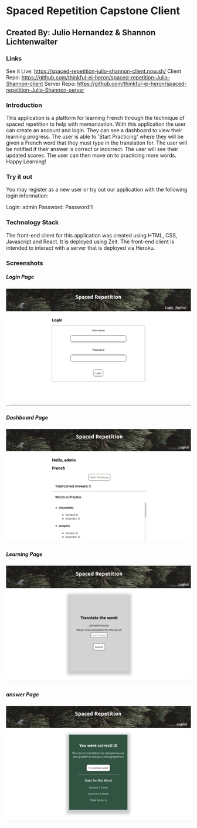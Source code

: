 # Spaced Repetition Capstone Client
## Created By: Julio Hernandez & Shannon Lichtenwalter

### Links
See it Live: https://spaced-repetition-julio-shannon-client.now.sh/
Client Repo: https://github.com/thinkful-ei-heron/spaced-repetition-Julio-Shannon-client
Server Repo: https://github.com/thinkful-ei-heron/spaced-repetition-Julio-Shannon-server

### Introduction
This application is a platform for learning French through the technique of spaced repetition to help with memorization. With this application the user can create an account and login. They can see a dashboard to view their learning progress. The user is able to 'Start Practicing' where they will be given a French word that they must type in the translation for. The user will be notified if their answer is correct or incorrect. The user will see their updated scores. The user can then move on to practicing more words. Happy Learning!

### Try it out
You may register as a new user or try out our application with the following login information:

Login: admin Password: Password!1

### Technology Stack
The front-end client for this application was created using HTML, CSS, Javascript and React. It is deployed using Zeit. The front-end client is intended to interact with a server that is deployed via Heroku.


### Screenshots

##### Login Page
  ![LoginPage](./src/images/loginPage.png)

##### Dashboard Page
  ![DashboardPage](./src/images/DashboardPage.png)

##### Learning Page
  ![LearningPage](./src/images/learningPage.png)

  ##### answer Page
  ![answerPage](./src/images/answerPage.png)